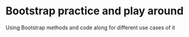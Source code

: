 # Bootstrap practice and play around
Using Bootstrap methods and code along for different use cases of it